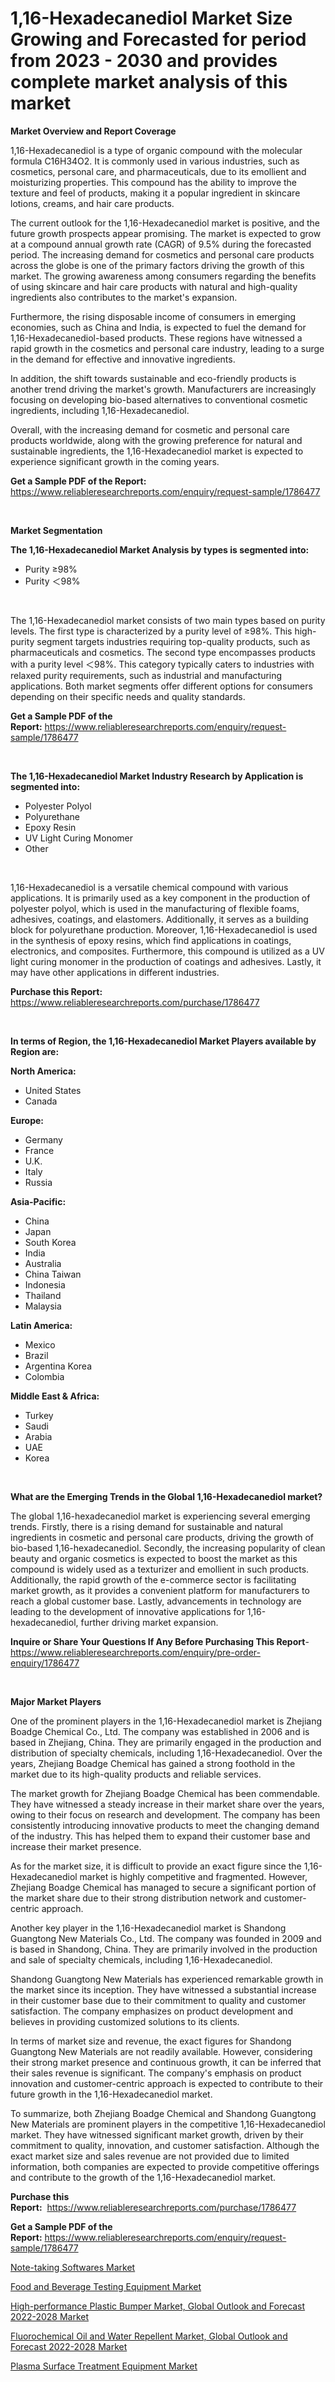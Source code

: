 <p><h1>1,16-Hexadecanediol Market Size Growing and Forecasted for period from 2023 - 2030 and provides complete market analysis of this market</h1></p><p><strong>Market Overview and Report Coverage</strong></p>
<p><p>1,16-Hexadecanediol is a type of organic compound with the molecular formula C16H34O2. It is commonly used in various industries, such as cosmetics, personal care, and pharmaceuticals, due to its emollient and moisturizing properties. This compound has the ability to improve the texture and feel of products, making it a popular ingredient in skincare lotions, creams, and hair care products.</p><p>The current outlook for the 1,16-Hexadecanediol market is positive, and the future growth prospects appear promising. The market is expected to grow at a compound annual growth rate (CAGR) of 9.5% during the forecasted period. The increasing demand for cosmetics and personal care products across the globe is one of the primary factors driving the growth of this market. The growing awareness among consumers regarding the benefits of using skincare and hair care products with natural and high-quality ingredients also contributes to the market's expansion.</p><p>Furthermore, the rising disposable income of consumers in emerging economies, such as China and India, is expected to fuel the demand for 1,16-Hexadecanediol-based products. These regions have witnessed a rapid growth in the cosmetics and personal care industry, leading to a surge in the demand for effective and innovative ingredients.</p><p>In addition, the shift towards sustainable and eco-friendly products is another trend driving the market's growth. Manufacturers are increasingly focusing on developing bio-based alternatives to conventional cosmetic ingredients, including 1,16-Hexadecanediol.</p><p>Overall, with the increasing demand for cosmetic and personal care products worldwide, along with the growing preference for natural and sustainable ingredients, the 1,16-Hexadecanediol market is expected to experience significant growth in the coming years.</p></p>
<p><strong>Get a Sample PDF of the Report:</strong> <a href="https://www.reliableresearchreports.com/enquiry/request-sample/1786477">https://www.reliableresearchreports.com/enquiry/request-sample/1786477</a></p>
<p>&nbsp;</p>
<p><strong>Market Segmentation</strong></p>
<p><strong>The 1,16-Hexadecanediol Market Analysis by types is segmented into:</strong></p>
<p><ul><li>Purity ≥98%</li><li>Purity ＜98%</li></ul></p>
<p>&nbsp;</p>
<p><p>The 1,16-Hexadecanediol market consists of two main types based on purity levels. The first type is characterized by a purity level of ≥98%. This high-purity segment targets industries requiring top-quality products, such as pharmaceuticals and cosmetics. The second type encompasses products with a purity level ＜98%. This category typically caters to industries with relaxed purity requirements, such as industrial and manufacturing applications. Both market segments offer different options for consumers depending on their specific needs and quality standards.</p></p>
<p><strong>Get a Sample PDF of the Report:</strong>&nbsp;<a href="https://www.reliableresearchreports.com/enquiry/request-sample/1786477">https://www.reliableresearchreports.com/enquiry/request-sample/1786477</a></p>
<p>&nbsp;</p>
<p><strong>The 1,16-Hexadecanediol Market Industry Research by Application is segmented into:</strong></p>
<p><ul><li>Polyester Polyol</li><li>Polyurethane</li><li>Epoxy Resin</li><li>UV Light Curing Monomer</li><li>Other</li></ul></p>
<p>&nbsp;</p>
<p><p>1,16-Hexadecanediol is a versatile chemical compound with various applications. It is primarily used as a key component in the production of polyester polyol, which is used in the manufacturing of flexible foams, adhesives, coatings, and elastomers. Additionally, it serves as a building block for polyurethane production. Moreover, 1,16-Hexadecanediol is used in the synthesis of epoxy resins, which find applications in coatings, electronics, and composites. Furthermore, this compound is utilized as a UV light curing monomer in the production of coatings and adhesives. Lastly, it may have other applications in different industries.</p></p>
<p><strong>Purchase this Report:</strong>&nbsp; <a href="https://www.reliableresearchreports.com/purchase/1786477">https://www.reliableresearchreports.com/purchase/1786477</a></p>
<p>&nbsp;</p>
<p><strong>In terms of Region, the 1,16-Hexadecanediol Market Players available by Region are:</strong></p>
<p>
    <p> <strong> North America: </strong>
        <ul>
            <li>United States</li>
            <li>Canada</li>
        </ul>
        </p> 
    <p> <strong> Europe: </strong>
        <ul>
            <li>Germany</li>
            <li>France</li>
            <li>U.K.</li>
            <li>Italy</li>
            <li>Russia</li>
        </ul>
        </p> 
    <p> <strong> Asia-Pacific: </strong>
        <ul>
            <li>China</li>
            <li>Japan</li>
            <li>South Korea</li>
            <li>India</li>
            <li>Australia</li>
            <li>China Taiwan</li>
            <li>Indonesia</li>
            <li>Thailand</li>
            <li>Malaysia</li>
        </ul>
        </p> 
    <p> <strong> Latin America: </strong>
        <ul>
            <li>Mexico</li>
            <li>Brazil</li>
            <li>Argentina Korea</li>
            <li>Colombia</li>
        </ul>
        </p> 
    <p> <strong> Middle East & Africa: </strong>
        <ul>
            <li>Turkey</li>
            <li>Saudi</li>
            <li>Arabia</li>
            <li>UAE</li>
            <li>Korea</li>
        </ul>
    </p>
    </p>
<p>&nbsp;</p>
<p><strong>What are the Emerging Trends in the Global 1,16-Hexadecanediol market?</strong></p>
<p><p>The global 1,16-hexadecanediol market is experiencing several emerging trends. Firstly, there is a rising demand for sustainable and natural ingredients in cosmetic and personal care products, driving the growth of bio-based 1,16-hexadecanediol. Secondly, the increasing popularity of clean beauty and organic cosmetics is expected to boost the market as this compound is widely used as a texturizer and emollient in such products. Additionally, the rapid growth of the e-commerce sector is facilitating market growth, as it provides a convenient platform for manufacturers to reach a global customer base. Lastly, advancements in technology are leading to the development of innovative applications for 1,16-hexadecanediol, further driving market expansion.</p></p>
<p><strong>Inquire or Share Your Questions If Any Before Purchasing This Report</strong>- <a href="https://www.reliableresearchreports.com/enquiry/pre-order-enquiry/1786477">https://www.reliableresearchreports.com/enquiry/pre-order-enquiry/1786477</a></p>
<p>&nbsp;</p>
<p><strong>Major Market Players</strong></p>
<p><p>One of the prominent players in the 1,16-Hexadecanediol market is Zhejiang Boadge Chemical Co., Ltd. The company was established in 2006 and is based in Zhejiang, China. They are primarily engaged in the production and distribution of specialty chemicals, including 1,16-Hexadecanediol. Over the years, Zhejiang Boadge Chemical has gained a strong foothold in the market due to its high-quality products and reliable services.</p><p>The market growth for Zhejiang Boadge Chemical has been commendable. They have witnessed a steady increase in their market share over the years, owing to their focus on research and development. The company has been consistently introducing innovative products to meet the changing demand of the industry. This has helped them to expand their customer base and increase their market presence.</p><p>As for the market size, it is difficult to provide an exact figure since the 1,16-Hexadecanediol market is highly competitive and fragmented. However, Zhejiang Boadge Chemical has managed to secure a significant portion of the market share due to their strong distribution network and customer-centric approach.</p><p>Another key player in the 1,16-Hexadecanediol market is Shandong Guangtong New Materials Co., Ltd. The company was founded in 2009 and is based in Shandong, China. They are primarily involved in the production and sale of specialty chemicals, including 1,16-Hexadecanediol.</p><p>Shandong Guangtong New Materials has experienced remarkable growth in the market since its inception. They have witnessed a substantial increase in their customer base due to their commitment to quality and customer satisfaction. The company emphasizes on product development and believes in providing customized solutions to its clients.</p><p>In terms of market size and revenue, the exact figures for Shandong Guangtong New Materials are not readily available. However, considering their strong market presence and continuous growth, it can be inferred that their sales revenue is significant. The company's emphasis on product innovation and customer-centric approach is expected to contribute to their future growth in the 1,16-Hexadecanediol market.</p><p>To summarize, both Zhejiang Boadge Chemical and Shandong Guangtong New Materials are prominent players in the competitive 1,16-Hexadecanediol market. They have witnessed significant market growth, driven by their commitment to quality, innovation, and customer satisfaction. Although the exact market size and sales revenue are not provided due to limited information, both companies are expected to provide competitive offerings and contribute to the growth of the 1,16-Hexadecanediol market.</p></p>
<p><strong>Purchase this Report:</strong>&nbsp;&nbsp;<a href="https://www.reliableresearchreports.com/purchase/1786477">https://www.reliableresearchreports.com/purchase/1786477</a></p>
<p></p>
<p><strong>Get a Sample PDF of the Report:</strong>&nbsp;<a href="https://www.reliableresearchreports.com/enquiry/request-sample/1786477">https://www.reliableresearchreports.com/enquiry/request-sample/1786477</a></p>
<p><p><a href="https://github.com/PeterParrish5/Market-Research-Report-List-1/blob/main/note-taking-softwares-market.md">Note-taking Softwares Market</a></p><p><a href="https://github.com/WillieWoodard/Market-Research-Report-List-1/blob/main/food-and-beverage-testing-equipment-market.md">Food and Beverage Testing Equipment Market</a></p><p><a href="https://medium.com/@jazminjones30/high-performance-plastic-bumper-market-global-outlook-and-forecast-2022-2028-market-comprehensive-b282b903255f">High-performance Plastic Bumper Market, Global Outlook and Forecast 2022-2028 Market</a></p><p><a href="https://medium.com/@aliciahaley1989/fluorochemical-oil-and-water-repellent-market-global-outlook-and-forecast-2022-2028-market-b49ef06d2d8a">Fluorochemical Oil and Water Repellent Market, Global Outlook and Forecast 2022-2028 Market</a></p><p><a href="https://www.linkedin.com/pulse/plasma-surface-treatment-equipment-market-insights-players/">Plasma Surface Treatment Equipment Market</a></p></p>